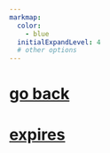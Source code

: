 ```yaml
---
markmap:
  color:
    - blue
  initialExpandLevel: 4
  # other options
---
```


# [go back](../index.html)
# [expires](expires/index.html)
